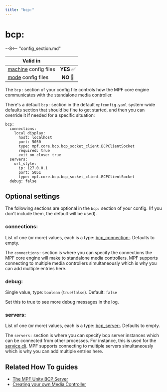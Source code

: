 ```yaml
---
title: "bcp:"
---
```


# bcp:


--8<-- "config_section.md"

| Valid in | |
|-----|:----:|
|[machine](instructions/machine_config.md) config files |**YES** :white_check_mark:|
|[mode](instructions/mode_config.md) config files|**NO** :no_entry_sign:|

The `bcp:` section of your config file controls how the MPF core engine
communicates with the standalone media controller.

There's a default `bcp:` section in the default `mpfconfig.yaml`
system-wide defaults section that should be fine to get started, and
then you can override it if needed for a specific situation:

``` mpf-config
bcp:
  connections:
    local_display:
      host: localhost
      port: 5050
      type: mpf.core.bcp.bcp_socket_client.BCPClientSocket
      required: true
      exit_on_close: true
  servers:
    url_style:
      ip: 127.0.0.1
      port: 5051
      type: mpf.core.bcp.bcp_socket_client.BCPClientSocket
  debug: false
```

## Optional settings

The following sections are optional in the `bcp:` section of your
config. (If you don't include them, the default will be used).

### connections:

List of one (or more) values, each is a type:
[bcp_connection:](bcp_connection.md).
Defaults to empty.

The `connections:` section is where you can specify the
connections the MPF core engine will make to standalone media
controllers. MPF supports connecting to multiple media controllers
simultaneously which is why you can add multiple entries here.

### debug:

Single value, type: `boolean` (`true`/`false`). Default: `false`

Set this to true to see more debug messages in the log.

### servers:

List of one (or more) values, each is a type:
[bcp_server:](bcp_server.md). Defaults to
empty.

The `servers:` section is where you can specify bcp server
instances which can be connected from other processes. For instance,
this is used for the
[service cli](../running/commands/service.md).
MPF supports connecting to multiple servers simultaneously which is why
you can add multiple entries here.

## Related How To guides

* [The MPF Unity BCP Server](../mc/unity_bcp_server.md)
* [Creating your own Media Controller](../mc/creating_your_own.md)
